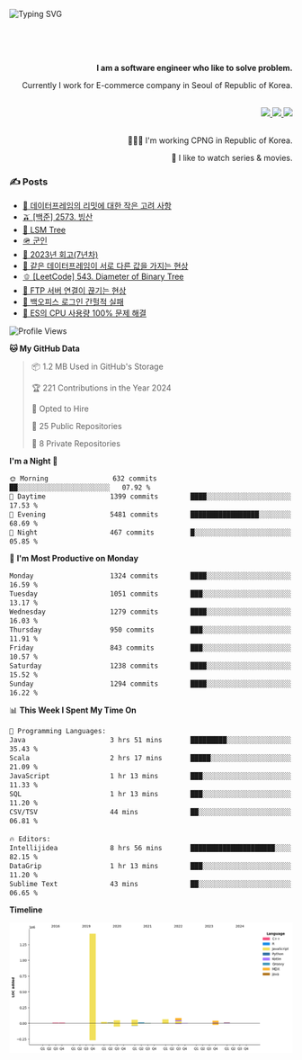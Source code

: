 ![Typing SVG](https://readme-typing-svg.herokuapp.com/?lines=Hello,+I'm+Changkwon+😎&height=150&width=1024&size=40&color=458588&background=282828&center=true&vCenter=true&multiline=false&duration=2000&pause=0)

<div align=right>
  <br/>
  <br/>  
  <br/>
  
  **I am a software engineer who like to solve problem.**<br/>
  
  Currently I work for E-commerce company in Seoul of Republic of Korea.<br/>
  <br/>

  <a href="https://www.linkedin.com/in/spearkkk/" target="_blank">
    <img src="https://img.shields.io/badge/LinkedIn-305D61.svg?&style=for-the-badge&logo=linkedin&logoColor=ffffff&labelColor=305D61&logoWidth=20"/>
  </a>
  <a href="http://spearkkk.dev/en/resume/" target="_blank">
    <img src="https://img.shields.io/badge/resume-305D61.svg?&style=for-the-badge&logo=ReadtheDocs&logoColor=ffffff&labelColor=305D61&logoWidth=20"/>
  </a>
  <a href="https://spearkkk.dev/" target="_blank">
    <img src="https://img.shields.io/badge/blog-305D61.svg?&style=for-the-badge&logo=ReadtheDocs&logoColor=ffffff&labelColor=305D61&logoWidth=20"/>
  </a>
  
  <br/>
  <br/>
  
  👨🏼‍💻 I'm working CPNG in Republic of Korea.
  <br/>
  
  🍿 I like to watch series & movies.
  <br/>

</div>
  
<div align=left>
  
  <div>
    
  ### ✍️ Posts
    
  </div>
  
  <!-- BLOGPOSTS:START -->
- [🍄 데이터프레임의 리밋에 대한 작은 고려 사항](https://spearkkk.dev/dataframe-limit)
- [🫒 [백준] 2573. 빙산](https://spearkkk.dev/%EB%B0%B1%EC%A4%80-2573-%EB%B9%99%EC%82%B0)
- [🌽 LSM Tree](https://spearkkk.dev/lsm-tree)
- [🪖 군인](https://spearkkk.dev/soldier)
- [📝 2023년 회고(7년차)](https://spearkkk.dev/7%EB%85%84%EC%B0%A8-%ED%9A%8C%EA%B3%A0)
- [🍞 같은 데이터프레임이 서로 다른 값을 가지는 현상](https://spearkkk.dev/two-dataframe-have-another-value)
- [🫑 [LeetCode] 543. Diameter of Binary Tree](https://spearkkk.dev/leetcode-543-diameter-of-binary-tree)
- [🍂 FTP 서버 연결이 끊기는 현상](https://spearkkk.dev/ftp-server-connection-failure)
- [🍆 백오피스 로그인 간헐적 실패](https://spearkkk.dev/back-office-login-failure)
- [🧄 ES의 CPU 사용량 100% 문제 해결](https://spearkkk.dev/es-cpu-100-trouble-shooting)
<!-- BLOGPOSTS:END -->

  
<!--START_SECTION:waka-->
![Profile Views](http://img.shields.io/badge/Profile%20Views-0-blue)

**🐱 My GitHub Data** 

> 📦 1.2 MB Used in GitHub's Storage 
 > 
> 🏆 221 Contributions in the Year 2024
 > 
> 💼 Opted to Hire
 > 
> 📜 25 Public Repositories 
 > 
> 🔑 8 Private Repositories 
 > 
**I'm a Night 🦉** 

```text
🌞 Morning                632 commits         ██░░░░░░░░░░░░░░░░░░░░░░░   07.92 % 
🌆 Daytime                1399 commits        ████░░░░░░░░░░░░░░░░░░░░░   17.53 % 
🌃 Evening                5481 commits        █████████████████░░░░░░░░   68.69 % 
🌙 Night                  467 commits         █░░░░░░░░░░░░░░░░░░░░░░░░   05.85 % 
```
📅 **I'm Most Productive on Monday** 

```text
Monday                   1324 commits        ████░░░░░░░░░░░░░░░░░░░░░   16.59 % 
Tuesday                  1051 commits        ███░░░░░░░░░░░░░░░░░░░░░░   13.17 % 
Wednesday                1279 commits        ████░░░░░░░░░░░░░░░░░░░░░   16.03 % 
Thursday                 950 commits         ███░░░░░░░░░░░░░░░░░░░░░░   11.91 % 
Friday                   843 commits         ███░░░░░░░░░░░░░░░░░░░░░░   10.57 % 
Saturday                 1238 commits        ████░░░░░░░░░░░░░░░░░░░░░   15.52 % 
Sunday                   1294 commits        ████░░░░░░░░░░░░░░░░░░░░░   16.22 % 
```


📊 **This Week I Spent My Time On** 

```text
💬 Programming Languages: 
Java                     3 hrs 51 mins       █████████░░░░░░░░░░░░░░░░   35.43 % 
Scala                    2 hrs 17 mins       █████░░░░░░░░░░░░░░░░░░░░   21.09 % 
JavaScript               1 hr 13 mins        ███░░░░░░░░░░░░░░░░░░░░░░   11.33 % 
SQL                      1 hr 13 mins        ███░░░░░░░░░░░░░░░░░░░░░░   11.20 % 
CSV/TSV                  44 mins             ██░░░░░░░░░░░░░░░░░░░░░░░   06.81 % 

🔥 Editors: 
Intellijidea             8 hrs 56 mins       █████████████████████░░░░   82.15 % 
DataGrip                 1 hr 13 mins        ███░░░░░░░░░░░░░░░░░░░░░░   11.20 % 
Sublime Text             43 mins             ██░░░░░░░░░░░░░░░░░░░░░░░   06.65 % 
```

**Timeline**

![Lines of Code chart](https://raw.githubusercontent.com/spearkkk/spearkkk/main/assets/bar_graph.png)


<!--END_SECTION:waka-->
</div>

